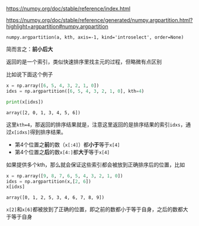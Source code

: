 https://numpy.org/doc/stable/reference/index.html

https://numpy.org/doc/stable/reference/generated/numpy.argpartition.html?highlight=argpartition#numpy.argpartition

```
numpy.argpartition(a, kth, axis=-1, kind='introselect', order=None)
```

简而言之：**前小后大**

返回的是一个索引，类似快速排序里找主元的过程，但略微有点区别

比如说下面这个例子

```python
x = np.array([6, 5, 4, 3, 2, 1, 0])
idxs = np.argpartition([6, 5, 4, 3, 2, 1, 0], kth=4)

print(x[idxs])
```

```
array([2, 0, 1, 3, 4, 5, 6])
```

这里`kth=4`，那返回的排序结果就是，注意这里返回的是排序结果的索引`idxs`，通过`x[idxs]`得到排序结果。

- 第4个位置之**前**的数（`x[:4]`）都**小于**等于`x[4]`
- 第4个位置之**后**的数`x[4:]`都**大于**等于`x[4]`

如果提供多个kth，那么就会保证这些索引都会被放到正确排序后的位置，比如

```python
x = np.array([9, 8, 7, 6, 5, 4, 3, 2, 1, 0])
idxs = np.argpartition(x,[2, 6])
x[idxs]
```

```
array([0, 1, 2, 5, 3, 4, 6, 7, 8, 9])
```

`x[2]`和`x[6]`都被放到了正确的位置，即之前的数都小于等于自身，之后的数都大于等于自身

